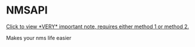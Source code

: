 # NMSAPI
[Click to view \*VERY\* important note, requires either method 1 or method 2.](https://github.com/acrylic-style/java-util#note-about-reflector)

Makes your nms life easier
